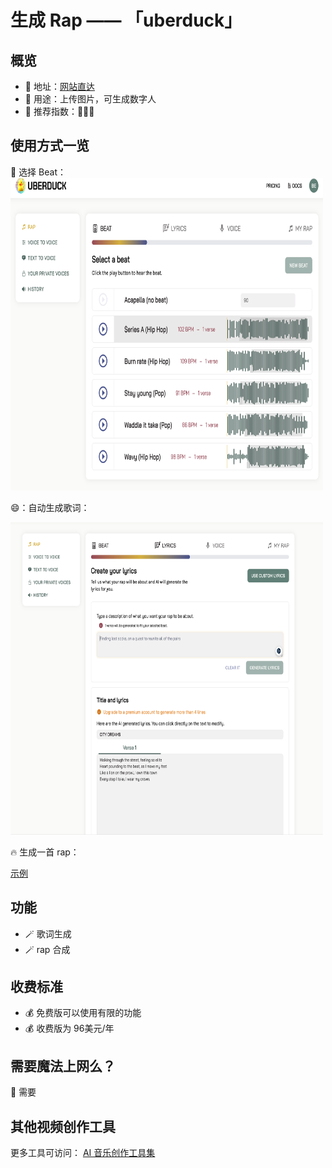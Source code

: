 # 生成 Rap —— 「uberduck」

##  概览
- 👋 地址：[网站直达](https://app.uberduck.ai/rap#beat)
- 🔧 用途：上传图片，可生成数字人
- 👯 推荐指数：🌟🌟🌟

##  使用方式一览
👀 选择 Beat：
<img src="/imgs/uber_image.png" width="500" height="500"/>

😄：自动生成歌词：


<img src="/imgs/uber_image-1.png" width="500" height="500"/>

🔥 生成一首 rap：

[示例](https://app.uberduck.ai/rap/song/51f21472-3ead-4c9a-86db-59954882c2f2)


##  功能
- 🪄 歌词生成
- 🪄 rap 合成

##  收费标准
- 💰 免费版可以使用有限的功能
- 💰 收费版为 96美元/年

##  需要魔法上网么？
🙅 需要

## 其他视频创作工具
更多工具可访问： [AI 音乐创作工具集](https://ai-bot.cn/favorites/ai-audio-tools/)
